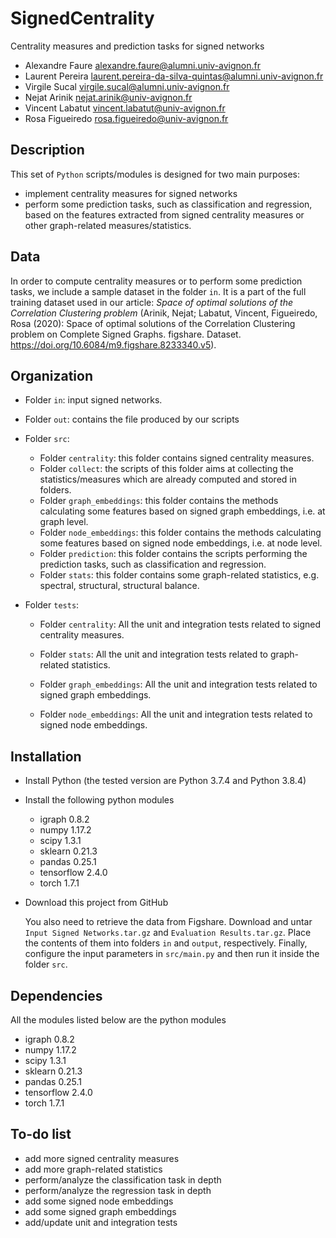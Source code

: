 # SignedCentrality

Centrality measures and prediction tasks for signed networks

* Alexandre Faure [alexandre.faure@alumni.univ-avignon.fr](mailto:alexandre.faure@alumni.univ-avignon.fr)
* Laurent Pereira [laurent.pereira-da-silva-quintas@alumni.univ-avignon.fr](mailto:laurent.pereira-da-silva-quintas@alumni.univ-avignon.fr)
* Virgile Sucal  [virgile.sucal@alumni.univ-avignon.fr](mailto:virgile.sucal@alumni.univ-avignon.fr)
* Nejat Arinik [nejat.arinik@univ-avignon.fr](mailto:nejat.arinik@univ-avignon.fr)
* Vincent Labatut [vincent.labatut@univ-avignon.fr](mailto:vincent.labatut@univ-avignon.fr)
* Rosa Figueiredo [rosa.figueiredo@univ-avignon.fr](mailto:rosa.figueiredo@univ-avignon.fr)



## Description

This set of `Python` scripts/modules is designed for two main purposes:

* implement centrality measures for signed networks
* perform some prediction tasks, such as classification and regression, based on the features extracted from signed centrality measures or other graph-related measures/statistics. 



## Data

In order to compute centrality measures or to perform some prediction tasks, we include a sample dataset in the folder `in`. It is a part of the full training dataset used in our article: *Space of optimal solutions of the Correlation Clustering problem* (Arinik, Nejat; Labatut, Vincent, Figueiredo, Rosa (2020): Space of optimal solutions of the Correlation Clustering problem on Complete Signed Graphs. figshare. Dataset. https://doi.org/10.6084/m9.figshare.8233340.v5).



## Organization

* Folder `in`: input signed networks.

* Folder `out`: contains the file produced by our scripts

* Folder `src`: 

  * Folder `centrality`: this folder contains signed centrality measures.
  * Folder `collect`: the scripts of this folder aims at collecting the statistics/measures which are already computed and stored in folders.
  * Folder `graph_embeddings`: this folder contains the methods calculating some features based on signed graph embeddings, i.e. at graph level.
  * Folder `node_embeddings`:  this folder contains the methods calculating some features based on signed node embeddings, i.e. at node level.
  * Folder `prediction`: this folder contains the scripts performing the prediction tasks, such as classification and regression.
  * Folder `stats`: this folder contains some graph-related statistics, e.g. spectral, structural, structural balance.

* Folder `tests`: 

  * Folder `centrality`:  All the unit and integration tests related to signed centrality measures.
  * Folder `stats`: All the unit and integration tests related to graph-related statistics.

  * Folder `graph_embeddings`: All the unit and integration tests related to signed graph embeddings.
  * Folder `node_embeddings`: All the unit and integration tests related to signed node embeddings.



## Installation

* Install Python (the tested version are Python 3.7.4 and Python 3.8.4)

* Install the following python modules
  * igraph 0.8.2
  * numpy 1.17.2
  * scipy 1.3.1
  * sklearn 0.21.3
  * pandas 0.25.1
  * tensorflow 2.4.0
  * torch 1.7.1

* Download this project from GitHub

  You also need to retrieve the data from Figshare. Download and untar `Input Signed Networks.tar.gz` and `Evaluation Results.tar.gz`.  Place the contents of them into folders `in` and `output`, respectively. Finally, configure the input parameters in `src/main.py` and then run it inside the folder `src`.



## Dependencies

All the modules listed below are the python modules

* igraph 0.8.2
* numpy 1.17.2
* scipy 1.3.1
* sklearn 0.21.3
* pandas 0.25.1
* tensorflow 2.4.0
* torch 1.7.1



## To-do list

* add more signed centrality measures
* add more graph-related statistics
* perform/analyze the classification task in depth
* perform/analyze the regression task in depth
* add some signed node embeddings
* add some signed graph embeddings
* add/update unit and integration tests